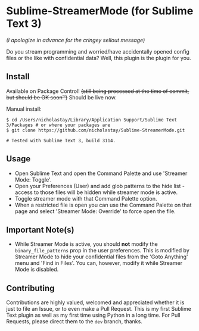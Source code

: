 # Sublime-StreamerMode (for Sublime Text **3**)

*(I apologize in advance for the cringey sellout message)*

Do you stream programming and worried/have accidentally opened config files or the like with confidential data? Well, this plugin is the plugin for you.

## Install
Available on Package Control! ~~(still being processed at the time of commit, but should be OK soon™)~~ Should be live now.

Manual install:
```
$ cd /Users/nicholastay/Library/Application Support/Sublime Text 3/Packages # or where your packages are
$ git clone https://github.com/nicholastay/Sublime-StreamerMode.git

# Tested with Sublime Text 3, build 3114.
```


## Usage
* Open Sublime Text and open the Command Palette and use 'Streamer Mode: Toggle'.
* Open your Preferences (User) and add glob patterns to the hide list - access to those files will be hidden while streamer mode is active.
* Toggle streamer mode with that Command Palette option.
* When a restricted file is open you can use the Command Palette on that page and select 'Streamer Mode: Override' to force open the file.


## Important Note(s)
* While Streamer Mode is active, you should **not** modify the `binary_file_patterns` prop in the user preferences. This is modified by Streamer Mode to hide your confidential files from the 'Goto Anything' menu and 'Find in Files'. You can, however, modify it while Streamer Mode is disabled.


## Contributing
Contributions are highly valued, welcomed and appreciated whether it is just to file an Issue, or to even make a Pull Request. This is my first Sublime Text plugin as well as my first time using Python in a long time.
For Pull Requests, please direct them to the `dev` branch, thanks.